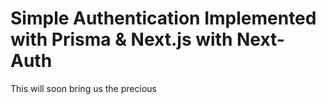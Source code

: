 # Simple Authentication Implemented with Prisma & Next.js with Next-Auth

This will soon bring us the precious